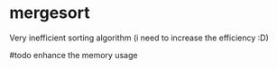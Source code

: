 # mergesort
Very inefficient sorting algorithm (i need to increase the efficiency :D)

#todo 
enhance the memory usage
